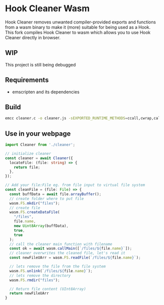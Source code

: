 # Hook Cleaner Wasm
Hook Cleaner removes unwanted compiler-provided exports and functions from a wasm binary to make it (more) suitable for being used as a Hook. This fork compiles Hook Cleaner to wasm which allows you to use Hook Cleaner directly in browser.

## WIP
This project is still being debugged

## Requirements
* emscripten and its dependencies

## Build
```bash
emcc cleaner.c -o cleaner.js -sEXPORTED_RUNTIME_METHODS=ccall,cwrap,callMain,FS -sMODULARIZE=1 -sEXPORT_NAME=Cleaner -sENVIRONMENT='web' -sEXPORT_ES6=1 -sUSE_ES6_IMPORT_META=1 -sFORCE_FILESYSTEM -sINVOKE_RUN=0 -sALLOW_TABLE_GROWTH -sWASM=1 -sALLOW_MEMORY_GROWTH=1
```

## Use in your webpage
```ts
import Cleaner from './cleaner';

// initialize cleaner
const cleaner = await Cleaner({
  locateFile: (file: string) => {
    return file;
  },
});

// Add your file:File eg. from file input to virtual file system
const cleanFile = (file: File) => {
  const buffData = await file.arrayBuffer();
  // create folder where to put file
  wasm.FS.mkdir("files");
  // create file
  wasm.FS.createDataFile(
    "/files",
    file.name,
    new Uint8Array(buffData),
    true,
    true
  );
  // call the cleaner main function with filename
  const ok = await wasm.callMain([`/files/${file.name}`]);
  // cleaner overwrites the cleaned file, let's read it
  const newFileUArr = wasm.FS.readFile(`/files/${file.name}`);

  // lets remove the file from the file system
  wasm.FS.unlink(`/files/${file.name}`);
  // lets remove the directory
  wasm.FS.rmdir("files");

  // Return file content (UInt8Array)
  return newFileUArr
}
```
